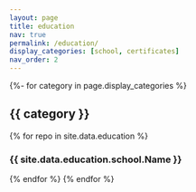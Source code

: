 ```yaml
---
layout: page
title: education
nav: true
permalink: /education/
display_categories: [school, certificates]
nav_order: 2
---
```



<div class="education">
  {%- for category in page.display_categories %}
    <h2 class="category">{{ category }}</h2>
    {% for repo in site.data.education %}
      <h3> {{ site.data.education.school.Name }} </h3>
    {% endfor %}
  {% endfor %}
</div>